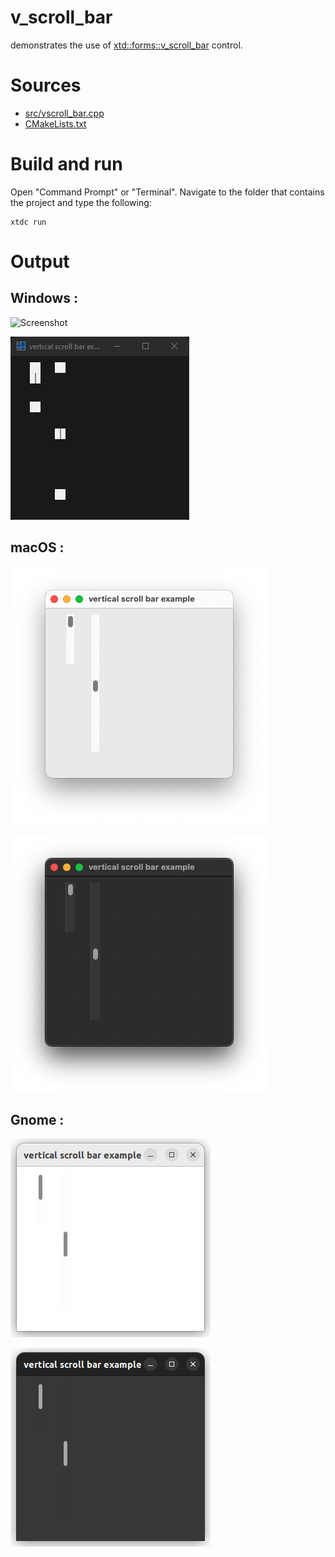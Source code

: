 # v_scroll_bar

demonstrates the use of [xtd::forms::v_scroll_bar](../../../../src/xtd.forms/include/xtd/forms/v_scroll_bar.h) control.

# Sources

* [src/vscroll_bar.cpp](src/v_scroll_bar.cpp)
* [CMakeLists.txt](CMakeLists.txt)

# Build and run

Open "Command Prompt" or "Terminal". Navigate to the folder that contains the project and type the following:

```shell
xtdc run
```

# Output

## Windows :

![Screenshot](../../../../docs/pictures/examples/controls/v_scroll_bar_w.png)

![Screenshot](../../../../docs/pictures/examples/controls/v_scroll_bar_wd.png)

## macOS :

![Screenshot](../../../../docs/pictures/examples/controls/v_scroll_bar_m.png)

![Screenshot](../../../../docs/pictures/examples/controls/v_scroll_bar_md.png)

## Gnome :

![Screenshot](../../../../docs/pictures/examples/controls/v_scroll_bar_g.png)

![Screenshot](../../../../docs/pictures/examples/controls/v_scroll_bar_gd.png)
